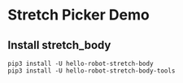 
# Stretch Picker Demo

## Install stretch_body

```
pip3 install -U hello-robot-stretch-body
pip3 install -U hello-robot-stretch-body-tools
```